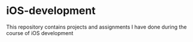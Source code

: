 # iOS-development
This repository contains projects and assignments I have done during the course of iOS development
